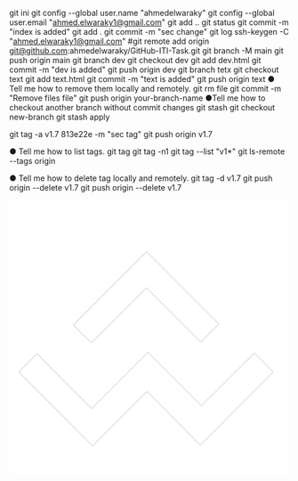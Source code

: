 git ini
git config --global user.name "ahmedelwaraky"
 git config --global user.email "ahmed.elwaraky1@gmail.com"
 git add ..
  git status
   git commit -m "index is added"
   git add .
   git commit -m "sec change"
   git log
   ssh-keygen -C "ahmed.elwaraky1@gmail.com"
#git remote add origin git@github.com:ahmedelwaraky/GitHub-ITI-Task.git
git branch -M main
git push origin main
git branch dev 
git checkout dev 
git add dev.html
git commit -m "dev is added"
git push origin dev
git branch tetx
git checkout text 
git add text.html
git commit -m "text is added"
git push origin text
● Tell me how to remove them locally and remotely.
git rm file
git commit -m "Remove files file"
git push origin your-branch-name
●Tell me how to checkout another branch without commit changes
git stash
git checkout new-branch
git stash apply


git tag -a v1.7 813e22e -m "sec tag" 
git push origin v1.7 

● Tell me how to list tags.
git tag
git tag -n1
git tag --list "v1*"
git ls-remote --tags origin

● Tell me how to delete tag locally and remotely.
git tag -d v1.7
git push origin --delete v1.7
git push origin --delete v1.7

![Alt Text](Logo%20AW-03.png)

